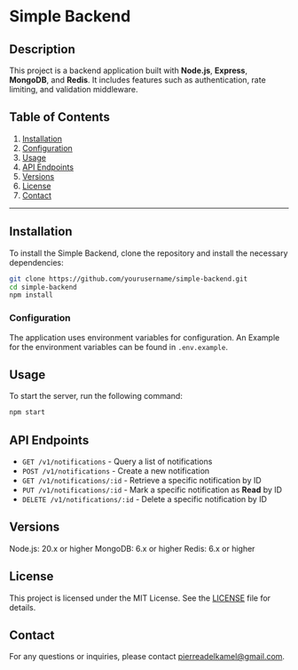 # Simple Backend

## Description

This project is a backend application built with **Node.js**, **Express**, **MongoDB**, and **Redis**. It includes features such as authentication, rate limiting, and validation middleware.

## Table of Contents

1. [Installation](#installation)
2. [Configuration](#configuration)
3. [Usage](#usage)
4. [API Endpoints](#api-endpoints)
5. [Versions](#versions)
6. [License](#license)
7. [Contact](#contact)

---

## Installation

To install the Simple Backend, clone the repository and install the necessary dependencies:

```bash
git clone https://github.com/yourusername/simple-backend.git
cd simple-backend
npm install
```

### Configuration

The application uses environment variables for configuration. An Example for the environment variables can be found in `.env.example`.

## Usage

To start the server, run the following command:

```bash
npm start
```

## API Endpoints

- `GET /v1/notifications` - Query a list of notifications
- `POST /v1/notifications` - Create a new notification
- `GET /v1/notifications/:id` - Retrieve a specific notification by ID
- `PUT /v1/notifications/:id` - Mark a specific notification as **Read** by ID
- `DELETE /v1/notifications/:id` - Delete a specific notification by ID

## Versions

Node.js: 20.x or higher
MongoDB: 6.x or higher
Redis: 6.x or higher

## License

This project is licensed under the MIT License. See the [LICENSE](LICENSE) file for details.

## Contact

For any questions or inquiries, please contact [pierreadelkamel@gmail.com](mailto:pierreadelkamel@gmail.com).
